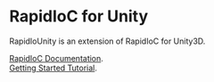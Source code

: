 # RapidIoC for Unity
RapidIoUnity is an extension of RapidIoC for Unity3D. 

[RapidIoC Documentation](https://github.com/cpgames/RapidIoC/wiki).  
[Getting Started Tutorial](https://github.com/cpgames/RapidIoCUnity/wiki/Getting-Started-Tutorial).  

